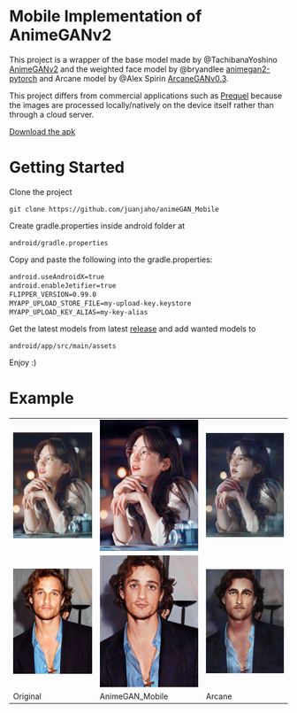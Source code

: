 # Mobile Implementation of AnimeGANv2


This project is a wrapper of the base model made by @TachibanaYoshino
[AnimeGANv2](https://github.com/TachibanaYoshino/AnimeGANv2) and the weighted face model by @bryandlee [
animegan2-pytorch](https://github.com/bryandlee/animegan2-pytorch) and Arcane model by @Alex Spirin [ArcaneGANv0.3](https://github.com/Sxela/ArcaneGAN/tree/v0.3).


This project differs from commercial applications such as [Prequel](https://www.prequel.app/) because the images are
processed locally/natively on the device itself rather than through a cloud server.

[Download the apk](https://github.com/juanjaho/animeGAN_Mobile/releases)

# Getting Started
Clone the project

    git clone https://github.com/juanjaho/animeGAN_Mobile

Create gradle.properties inside android folder at

    android/gradle.properties

Copy and paste the following into the gradle.properties:

    android.useAndroidX=true
    android.enableJetifier=true
    FLIPPER_VERSION=0.99.0
    MYAPP_UPLOAD_STORE_FILE=my-upload-key.keystore
    MYAPP_UPLOAD_KEY_ALIAS=my-key-alias

Get the latest models from latest [release](https://github.com/juanjaho/animeGAN_Mobile/releases) and add wanted models to 
    
    android/app/src/main/assets

Enjoy :)
<br />

# Example

<table style="border: none; border-spacing: 0;">
    <tr>
        <td>
            <img src="testImage/girl1.jpg"
            alt="Elephant at sunset"
            width="230">
        </td>
        <td>
            <img src="testImage/girl1AnimeGAN.jpg"
            alt="Elephant at sunset"
            width="230">
        </td>
        <td>
            <img src="testImage/girl1Arcane.jpg"
            alt="Elephant at sunset"
            width="230">
        </td>
    </tr>
    <tr>
        <td>
            <img src="testImage/guy1.jpg"
            alt="Elephant at sunset"
            width="230">
        </td>
        <td>
            <img src="testImage/guy1AnimeGAN.jpg"
            alt="Elephant at sunset"
            width="230">
        </td>
        <td>
            <img src="testImage/guy1Arcane.jpg"
            alt="Elephant at sunset"
            width="230">
        </td>
    </tr>
    <tr>
        <td>
            Original
        </td>
        <td>
            AnimeGAN_Mobile
        </td>
        <td>
            Arcane
        </td>
    </tr>
</table>
  
